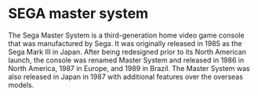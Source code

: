 # SEGA master system

The Sega Master System is a third-generation home video game console that was manufactured by Sega. It was originally released in 1985 as the Sega Mark III in Japan. After being redesigned prior to its North American launch, the console was renamed Master System and released in 1986 in North America, 1987 in Europe, and 1989 in Brazil. The Master System was also released in Japan in 1987 with additional features over the overseas models. 